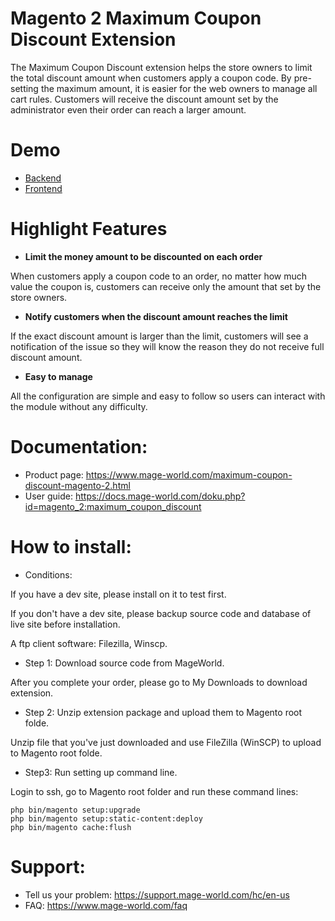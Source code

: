 # Magento 2 Maximum Coupon Discount Extension
The Maximum Coupon Discount extension helps the store owners to limit the total discount amount when customers apply a coupon code. By pre-setting the maximum amount, it is easier for the web owners to manage all cart rules. Customers will receive the discount amount set by the administrator even their order can reach a larger amount. 
# Demo
* <a href="https://magento2.mage-world.com/demo03/autologin/backend/login?redirect=sales_rule/promo_quote/edit/id/5/" target="_blank">Backend</a>
* [Frontend](https://magento2.mage-world.com/demo03/autologin/frontend/addtocart?redirect=checkout/cart)

# Highlight Features 
* **Limit the money amount to be discounted on each order**

When customers apply a coupon code to an order, no matter how much value the coupon is, customers can receive only the amount that set by the store owners. 
* **Notify customers when the discount amount reaches the limit** 

If the exact discount amount is larger than the limit, customers will see a notification of the issue so they will know the reason they do not receive full discount amount. 
* **Easy to manage**

All the configuration are simple and easy to follow so users can interact with the module without any difficulty. 
# Documentation:
* Product page: https://www.mage-world.com/maximum-coupon-discount-magento-2.html
* User guide: https://docs.mage-world.com/doku.php?id=magento_2:maximum_coupon_discount
# How to install:
* Conditions:

If you have a dev site, please install on it to test first.

If you don't have a dev site, please backup source code and database of live site before installation.

A ftp client software: Filezilla, Winscp.

* Step 1: Download source code from MageWorld.

After you complete your order, please go to My Downloads to download extension.

* Step 2: Unzip extension package and upload them to Magento root folde.

Unzip file that you've just downloaded and use FileZilla (WinSCP) to upload to Magento root folde.

* Step3: Run setting up command line.

Login to ssh, go to Magento root folder and run these command lines:

```
php bin/magento setup:upgrade
php bin/magento setup:static-content:deploy
php bin/magento cache:flush
```

# Support: 
* Tell us your problem: https://support.mage-world.com/hc/en-us
* FAQ: https://www.mage-world.com/faq
